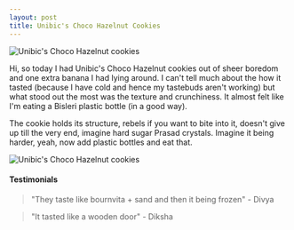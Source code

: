 ```yaml
---
layout: post
title: Unibic's Choco Hazelnut Cookies
---
```


![Unibic's Choco Hazelnut cookies](https://gyanl.com/cookies/assets/choco-hazelnut-cookies.jpeg)  

Hi, so today I had Unibic's Choco Hazelnut cookies out of sheer boredom and one extra banana I had lying around. I can't tell much about the how it tasted (because I have cold and hence my tastebuds aren't working) but what stood out the most was the texture and crunchiness. It almost felt like I'm eating a Bisleri plastic bottle (in a good way).

The cookie holds its structure, rebels if you want to bite into it, doesn't give up till the very end, imagine hard sugar Prasad crystals. Imagine it being harder, yeah, now add plastic bottles and eat that.

![Unibic's Choco Hazelnut cookies](https://gyanl.com/cookies/assets/wooden-door.jpeg)  

#### Testimonials

> "They taste like bournvita + sand and then it being frozen" - Divya   

> "It tasted like a wooden door" - Diksha
